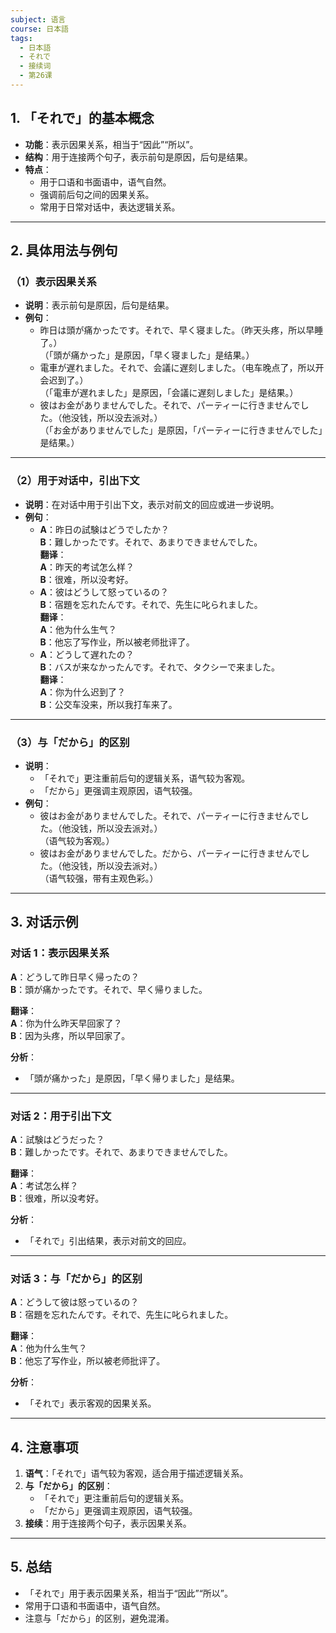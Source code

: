 ```yaml
---
subject: 语言
course: 日本語
tags:
  - 日本語
  - それで
  - 接续词
  - 第26课
---
```


## 1. **「それで」的基本概念**

- **功能**：表示因果关系，相当于“因此”“所以”。
- **结构**：用于连接两个句子，表示前句是原因，后句是结果。
- **特点**：
  - 用于口语和书面语中，语气自然。
  - 强调前后句之间的因果关系。
  - 常用于日常对话中，表达逻辑关系。

---

## 2. **具体用法与例句**

### （1）**表示因果关系**
- **说明**：表示前句是原因，后句是结果。
- **例句**：
  - 昨日は頭が痛かったです。それで、早く寝ました。（昨天头疼，所以早睡了。）  
    （「頭が痛かった」是原因，「早く寝ました」是结果。）
  - 電車が遅れました。それで、会議に遅刻しました。（电车晚点了，所以开会迟到了。）  
    （「電車が遅れました」是原因，「会議に遅刻しました」是结果。）
  - 彼はお金がありませんでした。それで、パーティーに行きませんでした。（他没钱，所以没去派对。）  
    （「お金がありませんでした」是原因，「パーティーに行きませんでした」是结果。）

---

### （2）**用于对话中，引出下文**
- **说明**：在对话中用于引出下文，表示对前文的回应或进一步说明。
- **例句**：
  - **A**：昨日の試験はどうでしたか？  
    **B**：難しかったです。それで、あまりできませんでした。  
    **翻译**：  
    **A**：昨天的考试怎么样？  
    **B**：很难，所以没考好。
  - **A**：彼はどうして怒っているの？  
    **B**：宿題を忘れたんです。それで、先生に叱られました。  
    **翻译**：  
    **A**：他为什么生气？  
    **B**：他忘了写作业，所以被老师批评了。
  - **A**：どうして遅れたの？  
    **B**：バスが来なかったんです。それで、タクシーで来ました。  
    **翻译**：  
    **A**：你为什么迟到了？  
    **B**：公交车没来，所以我打车来了。

---

### （3）**与「だから」的区别**
- **说明**：
  - 「それで」更注重前后句的逻辑关系，语气较为客观。
  - 「だから」更强调主观原因，语气较强。
- **例句**：
  - 彼はお金がありませんでした。それで、パーティーに行きませんでした。（他没钱，所以没去派对。）  
    （语气较为客观。）
  - 彼はお金がありませんでした。だから、パーティーに行きませんでした。（他没钱，所以没去派对。）  
    （语气较强，带有主观色彩。）

---

## 3. **对话示例**

### 对话 1：表示因果关系
**A**：どうして昨日早く帰ったの？  
**B**：頭が痛かったです。それで、早く帰りました。

**翻译**：  
**A**：你为什么昨天早回家了？  
**B**：因为头疼，所以早回家了。

**分析**：
- 「頭が痛かった」是原因，「早く帰りました」是结果。

---

### 对话 2：用于引出下文
**A**：試験はどうだった？  
**B**：難しかったです。それで、あまりできませんでした。

**翻译**：  
**A**：考试怎么样？  
**B**：很难，所以没考好。

**分析**：
- 「それで」引出结果，表示对前文的回应。

---

### 对话 3：与「だから」的区别
**A**：どうして彼は怒っているの？  
**B**：宿題を忘れたんです。それで、先生に叱られました。

**翻译**：  
**A**：他为什么生气？  
**B**：他忘了写作业，所以被老师批评了。

**分析**：
- 「それで」表示客观的因果关系。

---

## 4. **注意事项**
1. **语气**：「それで」语气较为客观，适合用于描述逻辑关系。
2. **与「だから」的区别**：
   - 「それで」更注重前后句的逻辑关系。
   - 「だから」更强调主观原因，语气较强。
3. **接续**：用于连接两个句子，表示因果关系。

---

## 5. **总结**
- 「それで」用于表示因果关系，相当于“因此”“所以”。
- 常用于口语和书面语中，语气自然。
- 注意与「だから」的区别，避免混淆。